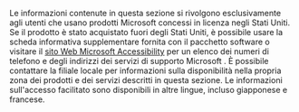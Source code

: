 Le informazioni contenute in questa sezione si rivolgono esclusivamente agli utenti che usano prodotti Microsoft concessi in licenza negli Stati Uniti. Se il prodotto è stato acquistato fuori degli Stati Uniti, è possibile usare la scheda informativa supplementare fornita con il pacchetto software o visitare il [sito Web Microsoft Accessibility](http://go.microsoft.com/fwlink/?LinkId=8431) per un elenco dei numeri di telefono e degli indirizzi dei servizi di supporto Microsoft . È possibile contattare la filiale locale per informazioni sulla disponibilità nella propria zona dei prodotti e dei servizi descritti in questa sezione. Le informazioni sull'accesso facilitato sono disponibili in altre lingue, incluso giapponese e francese.

<!--HONumber=Oct16_HO1-->


